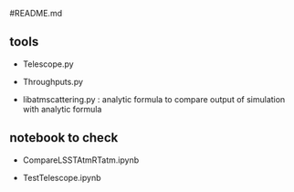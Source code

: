 #README.md

## tools

- Telescope.py  

- Throughputs.py  

- libatmscattering.py : analytic formula to compare output of simulation with analytic formula

## notebook to check

- CompareLSSTAtmRTatm.ipynb  

- TestTelescope.ipynb


